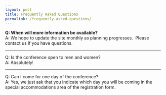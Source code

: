 ```yaml
---
layout: post
title: Frequently Asked Questions
permalink: /frequently-asked-questions/
---
```


<div class="col-md-12">
<p><strong>Q: When will more information be available?<br>
</strong>A: We hope to update the site monthly as planning progresses.&nbsp;
Please contact us if you have questions.</p>

<hr>
<p><span class="style_bold">Q: Is the conference open to men and women?</span><br>
A: Absolutely!</p>

<hr>
<p><span class="style_bold">Q: Can I come for one day of the conference?</span><br>
A: Yes, we just ask that you indicate which day you will be coming in
the special accommodations area of the registration form.</p>
<p>&nbsp;</p>


</div>
